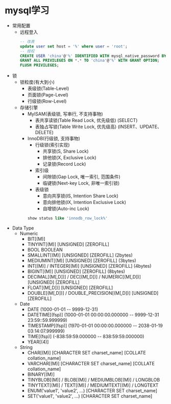 # mysql学习
- 常用配置
  - 远程登入
    ```sql
    -- 改表
    update user set host = '%' where user = 'root'; 
    -- 授权
    CREATE USER 'china'@'%' IDENTIFIED WITH mysql_native_password BY 'chinese';
    GRANT ALL PRIVILEGES ON *.* TO 'china'@'%' WITH GRANT OPTION;
    FLUSH PRIVILEGES;
    ```
- 锁
  - 锁粒度(有大到小)
    - 表级锁(Table-Level)
    - 页面锁(Page-Level)
    - 行级锁(Row-Level)
  - 存储引擎
    - MyISAM(表级锁, 写串行, 不支持事物)
      - 表共享读锁(Table Read Lock, 优先级低) (SELECT)
      - 表独占写锁(Table Write Lock, 优先级高) (INSERT、UPDATE、DELETE)
    - InnoDB(行级锁, 支持事物)
      - 行级锁(索引实现)
        - 共享锁(S, Share Lock)
        - 排他锁(X, Exclusive Lock)
        - 记录锁(Record Lock)
      - 索引级
        - 间隙锁(Gap Lock, 唯一索引, 范围条件)
        - 临键锁(Next-key Lock, 非唯一索引锁)
      - 表级锁
        - 意向共享锁(IS, Intention Share Lock)
        - 意向排他锁(IX, Intention Exclusive Lock)
        - 自增锁(Auto-inc Lock)
      ```sql
      show status like 'innodb_row_lock%'
      ```
- Data Type
  - Numeric
    - BIT[(M)]
    - TINYINT[(M)] [UNSIGNED] [ZEROFILL]
    - BOOL BOOLEAN
    - SMALLINT[(M)] [UNSIGNED] [ZEROFILL] (2bytes)
    - MEDIUMINT[(M)] [UNSIGNED] [ZEROFILL] (3bytes)
    - INT[(M)] / INTEGER[(M)] [UNSIGNED] [ZEROFILL] (4bytes)
    - BIGINT[(M)] [UNSIGNED] [ZEROFILL] (8bytes)
    - DECIMAL[(M[,D])] / DEC[(M[,D])] / NUMERIC[(M[,D])] [UNSIGNED] [ZEROFILL]
    - FLOAT[(M[,D])] [UNSIGNED] [ZEROFILL]
    - DOUBLE[(M[,D])] / DOUBLE_PRECISION[(M[,D])] [UNSIGNED] [ZEROFILL]
  - Date
    - DATE (1000-01-01 -- 9999-12-31)
    - DATETIME[(fsp)] (1000-01-01 00:00:00.000000 -- 9999-12-31 23:59::59.999999)
    - TIMESTAMP[(fsp)] (1970-01-01 00:00:00.000000 -- 2038-01-19 03:14:07.999999)
    - TIME[(fsp)] (-838:59:59.000000 -- 838:59:59.000000)
    - YEAR[(4)]
  - String
    - CHAR[(M)] [CHARACTER SET charset_name] [COLLATE collation_name]
    - VARCHAR[(M)] [CHARACTER SET charset_name] [COLLATE collation_name]
    - BINARY[(M)]
    - TINYBLOB[(M)] / BLOB[(M)] / MEDIUMBLOB[(M)] / LONGBLOB
    - TINYTEXT[(M)] / TEXT[(M)] / MEDIUMTEXT[(M)] / LONGTEXT
    - ENUM('value1', 'value2', ...) [CHARACTER SET charset_name]
    - SET('value1', 'value2', ...) [CHARACTER SET charset_name]